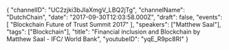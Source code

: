 {
    "channelID": "UC2zjki3bJIaXmgV_LBQ2jTg",
    "channelName": "DutchChain",
    "date": "2017-09-30T12:03:58.000Z",
    "draft": false,
    "events": [
        "Blockchain Future of Trust Summit 2017"
    ],
    "speakers": ["Matthew Saal"],
    "tags": ["Blockchain"],
    "title": "Financial inclusion and Blockchain by Matthew Saal - IFC/ World Bank",
    "youtubeID": "yqE_R9pc8RI"
}
